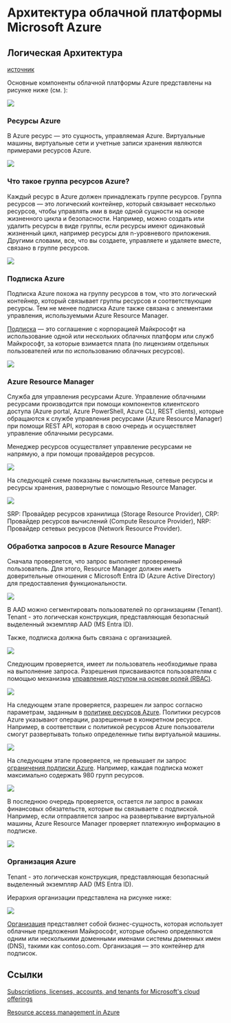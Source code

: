 # Архитектура облачной платформы Microsoft Azure

## Логическая Архитектура

[источник](https://learn.microsoft.com/en-us/azure/cloud-adoption-framework/get-started/how-azure-resource-manager-works)

Основные компоненты облачной платформы Azure представлены на рисунке ниже (см. ):

![](governance-1-21.png)

### Ресурсы Azure

В Azure ресурс — это сущность, управляемая Azure. Виртуальные машины, виртуальные сети и учетные записи хранения являются примерами ресурсов Azure.

![](governance-1-9.png)

### Что такое группа ресурсов Azure?
Каждый ресурс в Azure должен принадлежать группе ресурсов. Группа ресурсов — это логический контейнер, который связывает несколько ресурсов, чтобы управлять ими в виде одной сущности на основе жизненного цикла и безопасности. Например, можно создать или удалить ресурсы в виде группы, если ресурсы имеют одинаковый жизненный цикл, например ресурсы для n-уровневого приложения. Другими словами, все, что вы создаете, управляете и удаляете вместе, связано в группе ресурсов.

![](governance-1-10.png)

### Подписка Azure
Подписка Azure похожа на группу ресурсов в том, что это логический контейнер, который связывает группы ресурсов и соответствующие ресурсы. Тем не менее подписка Azure также связана с элементами управления, используемыми Azure Resource Manager.

[Подписка](https://learn.microsoft.com/en-us/microsoft-365/enterprise/subscriptions-licenses-accounts-and-tenants-for-microsoft-cloud-offerings?view=o365-worldwide#subscriptions) — это соглашение с корпорацией Майкрософт на использование одной или нескольких облачных платформ или служб Майкрософт, за которые взимается плата (по лицензиям отдельных пользователей или по использованию облачных ресурсов).

![](governance-1-11.png)

### Azure Resource Manager
Служба для управления ресурсами Azure. Управление облачными ресурсами производится при помощи компонентов клиентского доступа (Azure portal, Azure PowerShell, Azure CLI, REST clients), которые обращаются к службе управления ресурсами (Azure Resource Manager) при помощи REST API, которая в свою очередь и осуществляет управление облачными ресурсами.

Менеджер ресурсов осуществляет управление ресурсами не напрямую, а при помощи провайдеров ресурсов.

![](governance-1-15.png)

На следующей схеме показаны вычислительные, сетевые ресурсы и ресурсы хранения, развернутые с помощью Resource Manager.

![](arm_arch3.png)

SRP: Провайдер ресурсов хранилища (Storage Resource Provider), CRP: Провайдер ресурсов вычислений (Compute Resource Provider), NRP: Провайдер сетевых ресурсов (Network Resource Provider).

### Обработка запросов в Azure Resource Manager

Сначала проверяется, что запрос выполняет проверенный пользователь. Для этого, Resource Manager должен иметь доверительные отношения с Microsoft Entra ID (Azure Active Directory) для предоставления функциональности.

![](governance-1-16.png)

В AAD можно сегментировать пользователей по организациям (Tenant). Tenant - это логическая конструкция, представляющая безопасный выделенный экземпляр AAD (MS Entra ID).

Также, подписка должна быть связана с организацией.

![](governance-1-17.png)

Следующим проверяется, имеет ли пользователь необходимые права на выполнение запроса. Разрешения присваиваются пользователям с помощью механизма [управления доступом на основе ролей (RBAC)](https://learn.microsoft.com/ru-ru/azure/role-based-access-control/).

![](governance-1-18.png)

На следующем этапе проверяется, разрешен ли запрос согласно параметрам, заданным в [политике ресурсов Azure](https://learn.microsoft.com/ru-ru/azure/governance/policy/). Политики ресурсов Azure указывают операции, разрешенные в конкретном ресурсе. Например, в соответствии с политикой ресурсов Azure пользователи смогут развертывать только определенные типы виртуальной машины.

![](governance-1-19.png)

На следующем этапе проверяется, не превышает ли запрос [ограничения подписки Azure](https://learn.microsoft.com/ru-ru/azure/azure-resource-manager/management/azure-subscription-service-limits). Например, каждая подписка может максимально содержать 980 групп ресурсов.

![](governance-1-20.png)

В последнюю очередь проверяется, остается ли запрос в рамках финансовых обязательств, которые вы связываете с подпиской. Например, если отправляется запрос на развертывание виртуальной машины, Azure Resource Manager проверяет платежную информацию в подписке.

![](governance-1-21.png)

### Организация Azure

Tenant - это логическая конструкция, представляющая безопасный выделенный экземпляр AAD (MS Entra ID).

Иерархия организации представлена на рисунке ниже:

![](az-scopes-billing.png)

[Организация](https://learn.microsoft.com/en-us/microsoft-365/enterprise/subscriptions-licenses-accounts-and-tenants-for-microsoft-cloud-offerings?view=o365-worldwide#organization) представляет собой бизнес-сущность, которая использует облачные предложения Майкрософт, которые обычно определяются одним или несколькими доменными именами системы доменных имен (DNS), такими как contoso.com. Организация — это контейнер для подписок.


## Ссылки
[Subscriptions, licenses, accounts, and tenants for Microsoft's cloud offerings](https://learn.microsoft.com/en-us/microsoft-365/enterprise/subscriptions-licenses-accounts-and-tenants-for-microsoft-cloud-offerings?view=o365-worldwide)

[Resource access management in Azure](https://learn.microsoft.com/en-us/azure/cloud-adoption-framework/get-started/how-azure-resource-manager-works#what-is-an-azure-resource-group)